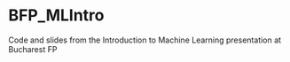 # BFP_MLIntro
Code and slides from the Introduction to Machine Learning presentation at Bucharest FP
